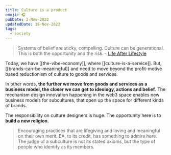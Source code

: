 ```yaml
---
title: Culture is a product
emoji: 🎧
pubDate: 2-Nov-2022
updatedDate: 16-Nov-2022
tags:
  - society
---
```


> Systems of belief are sticky, compelling. Culture can be generational. This is both the opportunity and the risk. - [Life After Lifestyle](https://subpixel.space/entries/life-after-lifestyle/)

Today, we have [[the-vibe-economy]], where [[culture-is-a-service]]. But, [[brands-can-be-meaningful]] and need to move beyond the profit-motive based reductionism of culture to goods and services.

In other words, **the further we move from goods and services as a business model, the closer we can get to ideology, actions and belief**. The mechanism design innovation happening in the web3 space enables new business models for subcultures, that open up the space for different kinds of brands.

The responsibility on culture designers is huge. The opportunity here is to **build a new religion**.

>Encouraging practices that are lifegiving and loving and meaningful on their own merit. EA, to its credit, has something to admire here. The judge of a subculture is not its stated axioms, but the type of people who identify as its members.